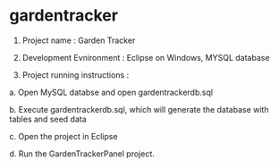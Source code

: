 # gardentracker

1. Project name : Garden Tracker
2. Development Evnironment : Eclipse on Windows, MYSQL database

3. Project running instructions :

a. Open MySQL databse and open gardentrackerdb.sql	

b. Execute gardentrackerdb.sql, which will generate the database with tables and seed data

c. Open the project in Eclipse

d. Run the GardenTrackerPanel project.
